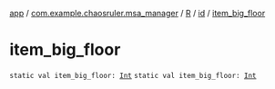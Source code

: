 [app](../../../index.md) / [com.example.chaosruler.msa_manager](../../index.md) / [R](../index.md) / [id](index.md) / [item_big_floor](.)

# item_big_floor

`static val item_big_floor: `[`Int`](https://kotlinlang.org/api/latest/jvm/stdlib/kotlin/-int/index.html)
`static val item_big_floor: `[`Int`](https://kotlinlang.org/api/latest/jvm/stdlib/kotlin/-int/index.html)